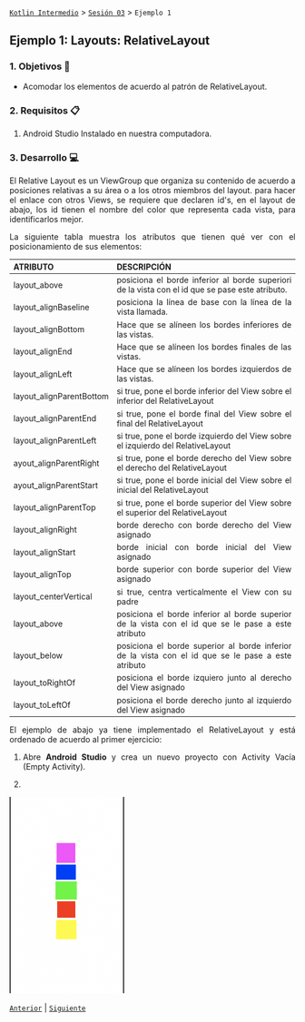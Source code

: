 [`Kotlin Intermedio`](../../Readme.md) > [`Sesión 03`](../Readme.md) > `Ejemplo 1`

## Ejemplo 1: Layouts: RelativeLayout

<div style="text-align: justify;">

### 1. Objetivos :dart:

- Acomodar los elementos de acuerdo al patrón de RelativeLayout.

### 2. Requisitos :clipboard:

1. Android Studio Instalado en nuestra computadora.

### 3. Desarrollo :computer:

El Relative Layout es un ViewGroup que organiza su contenido de acuerdo a posiciones relativas a su área o a los otros miembros del layout. para hacer el enlace con otros Views, se requiere que declaren id's, en el layout de abajo, los id tienen el nombre del color que representa cada vista, para identificarlos mejor.

La siguiente tabla muestra los atributos que tienen qué ver con el posicionamiento de sus elementos:


ATRIBUTO | DESCRIPCIÓN
---------|------------
layout_above | posiciona el borde inferior al borde superiori de la vista con el id que se pase este atributo.
layout_alignBaseline | posiciona la línea de base con la línea de la vista llamada.
layout_alignBottom | Hace que se alíneen los bordes inferiores de las vistas.
layout_alignEnd | Hace que se alíneen los bordes finales de las vistas.
layout_alignLeft | Hace que se alíneen los bordes izquierdos de las vistas.
layout_alignParentBottom | si true, pone el borde inferior del View sobre el inferior del RelativeLayout 
layout_alignParentEnd | si true, pone el borde final del View sobre el final del RelativeLayout 
layout_alignParentLeft | si true, pone el borde izquierdo del View sobre el izquierdo del RelativeLayout 
ayout_alignParentRight | si true, pone el borde derecho del View sobre el derecho del RelativeLayout 
ayout_alignParentStart | si true, pone el borde inicial del View sobre el inicial del RelativeLayout 
layout_alignParentTop | si true, pone el borde superior del View sobre el superior del RelativeLayout
layout_alignRight | borde derecho con borde derecho del View asignado
layout_alignStart | borde inicial con borde inicial del View asignado
layout_alignTop | borde superior con borde superior del View asignado
layout_centerVertical | si true, centra verticalmente el View con su padre
layout_above | posiciona el borde inferior al borde superior de la vista con el id que se le pase a este atributo
layout_below | posiciona el borde superior al borde inferior de la vista con el id que se le pase a este atributo
layout_toRightOf | posiciona el borde izquiero junto al derecho del View asignado
layout_toLeftOf | posiciona el borde derecho junto al izquierdo del View asignado


El ejemplo de abajo ya tiene implementado el RelativeLayout y está ordenado de acuerdo al primer ejercicio: 

1. Abre __Android Studio__ y crea un nuevo proyecto con Activity Vacía (Empty Activity).

2. 

   <img src="images/0.png" width="40%">



[`Anterior`](../Readme.md) | [`Siguiente`](../Readme.md#layouts:-constraintlayout)

</div>
